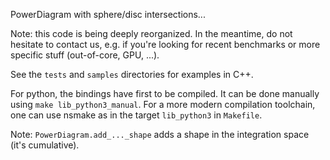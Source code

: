 PowerDiagram with sphere/disc intersections...

Note: this code is being deeply reorganized. In the meantime, do not hesitate to contact us, e.g. if you're looking for recent benchmarks or more specific stuff (out-of-core, GPU, ...).

See the `tests` and `samples` directories for examples in C++.

For python, the bindings have first to be compiled. It can be done manually using `make lib_python3_manual`. For a more modern compilation toolchain, one can use nsmake as in the target `lib_python3` in `Makefile`.

Note: `PowerDiagram.add_..._shape` adds a shape in the integration space (it's cumulative).

